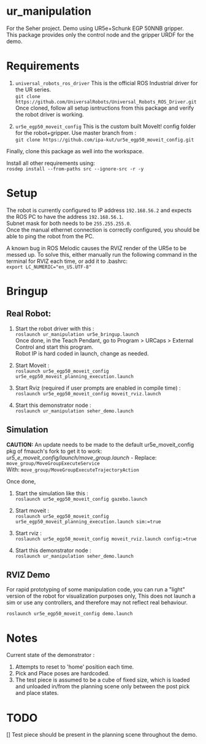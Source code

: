 # ur_manipulation
For the Seher project. Demo using UR5e+Schunk EGP 50NNB gripper.   
This package provides only the control node and the gripper URDF for the demo.

# Requirements

<!--1. `universal_robots`
Provides base robot description. Customised version to work with the gripper is available under master branch from:   
`git clone https://github.com/ipa-kut/universal_robot.git`-->
1. `universal_robots_ros_driver`
This is the official ROS Industrial driver for the UR series.  
`git clone https://github.com/UniversalRobots/Universal_Robots_ROS_Driver.git`
Once cloned, follow all setup isntructions from this package and verify the robot driver is working.   
<!--3. `ur_modern_driver`
Package #2 builds upon this package, which can be used directly from the branch add-e-series-support:   
`git clone https://github.com/plusone-robotics/ur_modern_driver.git -b add-e-series-support`   -->
2. `ur5e_egp50_moveit_config`
This is the custom built MoveIt! config folder for the robot+gripper. Use master branch from :      
`git clone https://github.com/ipa-kut/ur5e_egp50_moveit_config.git`   

Finally, clone this package as well into the workspace.   

Install all other requirements using:   
`rosdep install --from-paths src --ignore-src -r -y`   

# Setup
The robot is currently configured to IP address `192.168.56.2` and expects the ROS PC to have the address `192.168.56.1`.   
Subnet mask for both needs to be `255.255.255.0`.   
Once the manual ethernet connection is correctly configured, you should be able to ping the robot from the PC.   

A known bug in ROS Melodic causes the RVIZ render of the UR5e to be messed up. To solve this, either manually run the following command in
the terminal for RVIZ each time, or add it to .bashrc:   
`export LC_NUMERIC="en_US.UTF-8"`

# Bringup

## Real Robot:

1. Start the robot driver with this :   
`roslaunch ur_manipulation ur5e_bringup.launch`   
Once done, in the Teach Pendant, go to Program > URCaps > External Control and start this program.   
Robot IP is hard coded in launch, change as needed.

2. Start Moveit :   
`roslaunch ur5e_egp50_moveit_config ur5e_egp50_moveit_planning_execution.launch`   

3. Start Rviz (required if user prompts are enabled in compile time) :    
`roslaunch ur5e_egp50_moveit_config moveit_rviz.launch`   

4. Start this demonstrator node :    
`roslaunch ur_manipulation seher_demo.launch`   

## Simulation

**CAUTION:** An update needs to be made to the default ur5e_moveit_config pkg of fmauch's fork to get it to work:
*ur5_e_moveit_config/launch/move_group.launch* -
Replace:  `move_group/MoveGroupExecuteService`    
With:     `move_group/MoveGroupExecuteTrajectoryAction`

Once done,

1. Start the simulation like this :    
`roslaunch ur5e_egp50_moveit_config gazebo.launch`

2. Start moveit :    
`roslaunch ur5e_egp50_moveit_config ur5e_egp50_moveit_planning_execution.launch sim:=true`

3. Start rviz :    
`roslaunch ur5e_egp50_moveit_config moveit_rviz.launch config:=true`

4. Start this demonstrator node :       
`roslaunch ur_manipulation seher_demo.launch`  

## RVIZ Demo

For rapid prototyping of some manipulation code, you can run a "light" version of the robot for visualization purposes only, This does not launch a sim or use any controllers, and therefore may not reflect real behaviour.

`roslaunch ur5e_egp50_moveit_config demo.launch `



# Notes
Current state of the demonstrator :   
1. Attempts to reset to 'home' position each time.   
2. Pick and Place poses are hardcoded.   
3. The test piece is assumed to be a cube of fixed size, which is loaded and unloaded in/from the planning
scene only between the post pick and place states.      


# TODO
[] Test piece should be present in the planning scene throughout the demo.    






